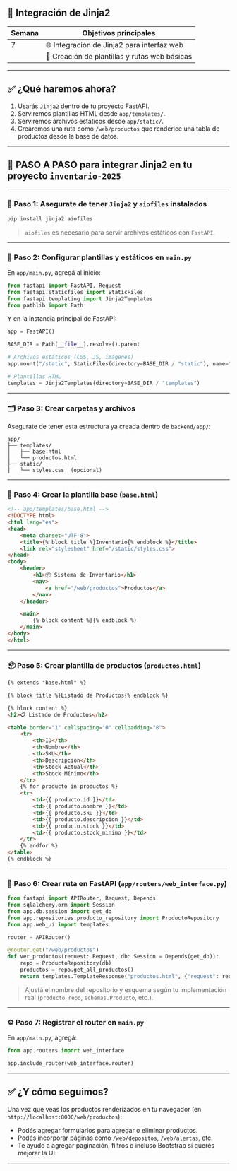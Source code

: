 ## 📅 Integración de Jinja2

| Semana | Objetivos principales                                             |
| ------ | ----------------------------------------------------------------- |
| 7      | 🌐 Integración de Jinja2 para interfaz web                        |
|        | 📄 Creación de plantillas y rutas web básicas                     |

---

## ✅ ¿Qué haremos ahora?

1. Usarás `Jinja2` dentro de tu proyecto FastAPI.
2. Serviremos plantillas HTML desde `app/templates/`.
3. Serviremos archivos estáticos desde `app/static/`.
4. Crearemos una ruta como `/web/productos` que renderice una tabla de productos desde la base de datos.

---

## 🧩 PASO A PASO para integrar Jinja2 en tu proyecto `inventario-2025`

---

### 🔧 Paso 1: Asegurate de tener `Jinja2` y `aiofiles` instalados

```bash
pip install jinja2 aiofiles
```

> `aiofiles` es necesario para servir archivos estáticos con `FastAPI`.

---

### 🧱 Paso 2: Configurar plantillas y estáticos en `main.py`

En `app/main.py`, agregá al inicio:

```python
from fastapi import FastAPI, Request
from fastapi.staticfiles import StaticFiles
from fastapi.templating import Jinja2Templates
from pathlib import Path
```

Y en la instancia principal de FastAPI:

```python
app = FastAPI()

BASE_DIR = Path(__file__).resolve().parent

# Archivos estáticos (CSS, JS, imágenes)
app.mount("/static", StaticFiles(directory=BASE_DIR / "static"), name="static")

# Plantillas HTML
templates = Jinja2Templates(directory=BASE_DIR / "templates")
```

---

### 🗂️ Paso 3: Crear carpetas y archivos

Asegurate de tener esta estructura ya creada dentro de `backend/app/`:

```
app/
├── templates/
│   ├── base.html
│   └── productos.html
├── static/
│   └── styles.css  (opcional)
```

---

### 🧪 Paso 4: Crear la plantilla base (`base.html`)

```html
<!-- app/templates/base.html -->
<!DOCTYPE html>
<html lang="es">
<head>
    <meta charset="UTF-8">
    <title>{% block title %}Inventario{% endblock %}</title>
    <link rel="stylesheet" href="/static/styles.css">
</head>
<body>
    <header>
        <h1>📦 Sistema de Inventario</h1>
        <nav>
            <a href="/web/productos">Productos</a>
        </nav>
    </header>

    <main>
        {% block content %}{% endblock %}
    </main>
</body>
</html>
```

---

### 📦 Paso 5: Crear plantilla de productos (`productos.html`)

```html
{% extends "base.html" %}

{% block title %}Listado de Productos{% endblock %}

{% block content %}
<h2>📋 Listado de Productos</h2>

<table border="1" cellspacing="0" cellpadding="8">
    <tr>
        <th>ID</th>
        <th>Nombre</th>
        <th>SKU</th>
        <th>Descripción</th>
        <th>Stock Actual</th>
        <th>Stock Mínimo</th>
    </tr>
    {% for producto in productos %}
    <tr>
        <td>{{ producto.id }}</td>
        <td>{{ producto.nombre }}</td>
        <td>{{ producto.sku }}</td>
        <td>{{ producto.descripcion }}</td>
        <td>{{ producto.stock }}</td>
        <td>{{ producto.stock_minimo }}</td>
    </tr>
    {% endfor %}
</table>
{% endblock %}

```

---

### 🚏 Paso 6: Crear ruta en FastAPI (`app/routers/web_interface.py`)

```python
from fastapi import APIRouter, Request, Depends
from sqlalchemy.orm import Session
from app.db.session import get_db
from app.repositories.producto_repository import ProductoRepository 
from app.web_ui import templates

router = APIRouter()

@router.get("/web/productos")
def ver_productos(request: Request, db: Session = Depends(get_db)):
    repo = ProductoRepository(db)
    productos = repo.get_all_productos()
    return templates.TemplateResponse("productos.html", {"request": request, "productos": productos})
```

> Ajustá el nombre del repositorio y esquema según tu implementación real (`producto_repo`, `schemas.Producto`, etc.).

---

### ⚙️ Paso 7: Registrar el router en `main.py`

En `app/main.py`, agregá:

```python
from app.routers import web_interface

app.include_router(web_interface.router)
```

---

## ✅ ¿Y cómo seguimos?

Una vez que veas los productos renderizados en tu navegador (en `http://localhost:8000/web/productos`):

* Podés agregar formularios para agregar o eliminar productos.
* Podés incorporar páginas como `/web/depositos`, `/web/alertas`, etc.
* Te ayudo a agregar paginación, filtros o incluso Bootstrap si querés mejorar la UI.

---



<!--stackedit_data:
eyJoaXN0b3J5IjpbLTkwOTQ3NTc0NCwxNTE1MDQ5MTQ0LDE0ND
g5Nzg5NzFdfQ==
-->